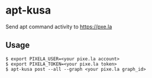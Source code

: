 # apt-kusa
Send apt command activity to https://pxe.la

## Usage

```
$ export PIXELA_USER=<your pixe.la account>
$ export PIXELA_TOKEN=<your pixe.la token>
$ apt-kusa post --all --graph <your pixe.la graph_id>
```
